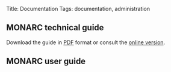 Title: Documentation
Tags: documentation, administration

MONARC technical guide
----------------------

Download the guide in [PDF](/pdfs/technical-guide.pdf) format or consult
the [online version](/technical-guide).



MONARC user guide
-----------------

